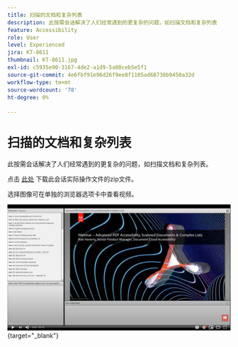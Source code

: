 ```yaml
---
title: 扫描的文档和复杂列表
description: 此按需会话解决了人们经常遇到的更复杂的问题，如扫描文档和复杂列表
feature: Accessibility
role: User
level: Experienced
jira: KT-8611
thumbnail: KT-8611.jpg
exl-id: c5935e90-3167-4de2-a1d9-5a80ceb5e5f1
source-git-commit: 4e6fbf91e96d26f9ee8f1105ad68738b9450a32d
workflow-type: tm+mt
source-wordcount: '78'
ht-degree: 0%

---
```


# 扫描的文档和复杂列表

此按需会话解决了人们经常遇到的更复杂的问题，如扫描文档和复杂列表。

点击 [此处](../assets/accessibilitysession4.zip) 下载此会话实际操作文件的zip文件。

选择图像可在单独的浏览器选项卡中查看视频。

[![会话4视频](../assets/Accessibilitysession4_YT.png)](https://youtu.be/RuBk6DqJBFc){target="_blank"}
